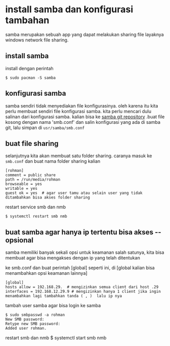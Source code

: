 # install samba dan konfigurasi tambahan
samba merupakan sebuah app yang dapat melakukan sharing file layaknya windows network file sharing.

## install samba
install dengan perintah 

```
$ sudo pacman -S samba
```

## konfigurasi samba
samba sendiri tidak menyediakan file konfigurasinya. oleh karena itu kita perlu membuat sendiri file konfigurasi samba. 
kita perlu mencari dulu salinan dari konfigurasi samba. kalian bisa ke [samba git repository](https://git.samba.org/samba.git/?p=samba.git;a=blob_plain;f=examples/smb.conf.default;hb=HEAD) 
.buat file kosong dengan nama 'smb.conf' dan salin konfigurasi yang ada di samba git, lalu simpan di `usr/samba/smb.conf`

## buat file sharing
selanjutnya kita akan membuat satu folder sharing. caranya masuk ke `smb.conf` dan buat nama folder sharing kalian
```
[rohman]
comment = public share
path = /run/media/rohman
browseable = yes
writable = yes
guest ok = yes  # agar user tamu atau selain user yang tidak ditambahkan bisa akses folder sharing
```

restart service smb dan nmb
```
$ systemctl restart smb nmb
```

## buat samba agar hanya ip tertentu bisa akses  -- opsional
samba memiliki banyak sekali opsi untuk keamanan salah satunya, kita bisa membuat agar bisa mengakses dengan ip yang telah ditentukan

ke smb.conf dan buat perintah [global] seperti ini, di [global kalian bisa menambahkan opsi keamanan lainnya]
```
[global]
hosts allow = 192.168.29.  # mengizinkan semua client dari host .29
interfaces = 192.168.12.29.9 # mengizinkan hanya 1 client jika ingin menambahkan lagi tambahkan tanda ( , )  lalu ip nya
```
tambah user samba agar bisa login ke samba
```
$ sudo smbpasswd -a rohman
New SMB password:
Retype new SMB password:
Added user rohman.
```

restart smb dan nmb
$ systemctl start smb nmb




